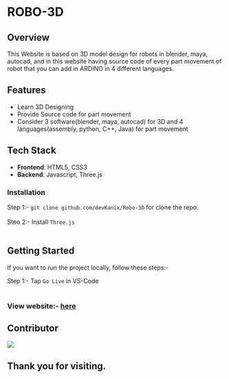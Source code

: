 # ROBO-3D

## Overview

This Website is based on 3D model design for robots in blender, maya, autocad, and in this website having source code of every part movement of robot that you can add in ARDINO in 4 different languages.

## Features

- Learn 3D Designing
- Provide Source code for part movement
- Consider 3 software(blender, maya, autocad) for 3D and 4 languages(assembly, python, C++, Java) for part movement

## Tech Stack

- **Frontend**: HTML5, CSS3
- **Backend**: Javascript, Three.js

### Installation

Step 1:- `git clone github.com/devKanix/Robo-3D` for clone the repo. <br></br>
Steo 2:- Install `Three.js` <br></br>

## Getting Started

If you want to run the project locally, follow these steps:-

Step 1:- Tap `Go Live` in VS-Code <br></br>
### View website:- [here](https://devkanix.github.io/Robo-3D/)

## Contributor

<img src="https://contributors-img.web.app/image?repo=sonal-jk/Robo-3D"/>


## Thank you for visiting.
